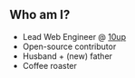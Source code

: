 ##  Who am I?

* Lead Web Engineer @ [10up](http://10up.com)
* Open-source contributor
* Husband + (new) father
* Coffee roaster